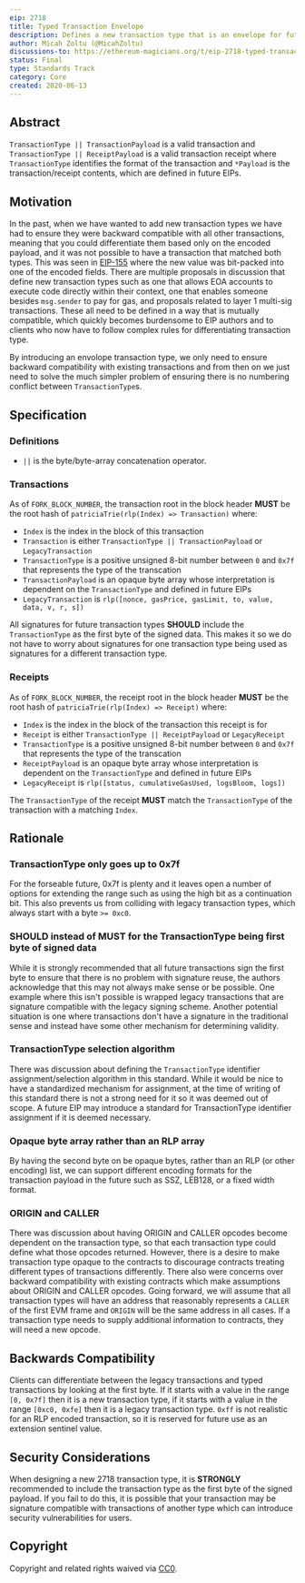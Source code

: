 ```yaml
---
eip: 2718
title: Typed Transaction Envelope
description: Defines a new transaction type that is an envelope for future transaction types.
author: Micah Zoltu (@MicahZoltu)
discussions-to: https://ethereum-magicians.org/t/eip-2718-typed-transaction-envelope/4355
status: Final
type: Standards Track
category: Core
created: 2020-06-13
---
```


## Abstract
`TransactionType || TransactionPayload` is a valid transaction and `TransactionType || ReceiptPayload` is a valid transaction receipt where `TransactionType` identifies the format of the transaction and `*Payload` is the transaction/receipt contents, which are defined in future EIPs.

## Motivation
In the past, when we have wanted to add new transaction types we have had to ensure they were backward compatible with all other transactions, meaning that you could differentiate them based only on the encoded payload, and it was not possible to have a transaction that matched both types.
This was seen in [EIP-155](./eip-155.md) where the new value was bit-packed into one of the encoded fields.
There are multiple proposals in discussion that define new transaction types such as one that allows EOA accounts to execute code directly within their context, one that enables someone besides `msg.sender` to pay for gas, and proposals related to layer 1 multi-sig transactions.
These all need to be defined in a way that is mutually compatible, which quickly becomes burdensome to EIP authors and to clients who now have to follow complex rules for differentiating transaction type.

By introducing an envolope transaction type, we only need to ensure backward compatibility with existing transactions and from then on we just need to solve the much simpler problem of ensuring there is no numbering conflict between `TransactionType`s.

## Specification
### Definitions
* `||` is the byte/byte-array concatenation operator.

### Transactions
As of `FORK_BLOCK_NUMBER`, the transaction root in the block header **MUST** be the root hash of `patriciaTrie(rlp(Index) => Transaction)` where:
* `Index` is the index in the block of this transaction
* `Transaction` is either `TransactionType || TransactionPayload` or `LegacyTransaction`
* `TransactionType` is a positive unsigned 8-bit number between `0` and `0x7f` that represents the type of the transcation
* `TransactionPayload` is an opaque byte array whose interpretation is dependent on the `TransactionType` and defined in future EIPs
* `LegacyTransaction` is `rlp([nonce, gasPrice, gasLimit, to, value, data, v, r, s])`

All signatures for future transaction types **SHOULD** include the `TransactionType` as the first byte of the signed data.
This makes it so we do not have to worry about signatures for one transaction type being used as signatures for a different transaction type.

### Receipts
As of `FORK_BLOCK_NUMBER`, the receipt root in the block header **MUST** be the root hash of `patriciaTrie(rlp(Index) => Receipt)` where:
* `Index` is the index in the block of the transaction this receipt is for
* `Receipt` is either `TransactionType || ReceiptPayload` or `LegacyReceipt`
* `TransactionType` is a positive unsigned 8-bit number between `0` and `0x7f` that represents the type of the transcation
* `ReceiptPayload` is an opaque byte array whose interpretation is dependent on the `TransactionType` and defined in future EIPs
* `LegacyReceipt` is `rlp([status, cumulativeGasUsed, logsBloom, logs])`

The `TransactionType` of the receipt **MUST** match the `TransactionType` of the transaction with a matching `Index`.

## Rationale
### TransactionType only goes up to 0x7f
For the forseable future, 0x7f is plenty and it leaves open a number of options for extending the range such as using the high bit as a continuation bit.
This also prevents us from colliding with legacy transaction types, which always start with a byte `>= 0xc0`.
### **SHOULD** instead of **MUST** for the TransactionType being first byte of signed data
While it is strongly recommended that all future transactions sign the first byte to ensure that there is no problem with signature reuse, the authors acknowledge that this may not always make sense or be possible.
One example where this isn't possible is wrapped legacy transactions that are signature compatible with the legacy signing scheme.
Another potential situation is one where transactions don't have a signature in the traditional sense and instead have some other mechanism for determining validity.
### TransactionType selection algorithm
There was discussion about defining the `TransactionType` identifier assignment/selection algorithm in this standard.
While it would be nice to have a standardized mechanism for assignment, at the time of writing of this standard there is not a strong need for it so it was deemed out of scope.
A future EIP may introduce a standard for TransactionType identifier assignment if it is deemed necessary.
### Opaque byte array rather than an RLP array
By having the second byte on be opaque bytes, rather than an RLP (or other encoding) list, we can support different encoding formats for the transaction payload in the future such as SSZ, LEB128, or a fixed width format.
### ORIGIN and CALLER
There was discussion about having ORIGIN and CALLER opcodes become dependent on the transaction type, so that each transaction type could define what those opcodes returned.
However, there is a desire to make transaction type opaque to the contracts to discourage contracts treating different types of transactions differently.
There also were concerns over backward compatibility with existing contracts which make assumptions about ORIGIN and CALLER opcodes.
Going forward, we will assume that all transaction types will have an address that reasonably represents a `CALLER` of the first EVM frame and `ORIGIN` will be the same address in all cases.
If a transaction type needs to supply additional information to contracts, they will need a new opcode.

## Backwards Compatibility
Clients can differentiate between the legacy transactions and typed transactions by looking at the first byte.
If it starts with a value in the range `[0, 0x7f]` then it is a new transaction type, if it starts with a value in the range `[0xc0, 0xfe]` then it is a legacy transaction type.
`0xff` is not realistic for an RLP encoded transaction, so it is reserved for future use as an extension sentinel value.

## Security Considerations
When designing a new 2718 transaction type, it is **STRONGLY** recommended to include the transaction type as the first byte of the signed payload.  If you fail to do this, it is possible that your transaction may be signature compatible with transactions of another type which can introduce security vulnerabilities for users.

## Copyright
Copyright and related rights waived via [CC0](https://creativecommons.org/publicdomain/zero/1.0/).

